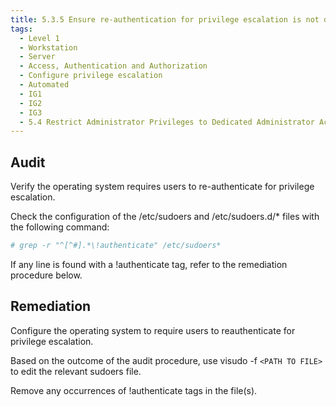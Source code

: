 ```yaml
---
title: 5.3.5 Ensure re-authentication for privilege escalation is not disabled globally
tags:
  - Level 1
  - Workstation
  - Server
  - Access, Authentication and Authorization
  - Configure privilege escalation
  - Automated
  - IG1
  - IG2
  - IG3
  - 5.4 Restrict Administrator Privileges to Dedicated Administrator Accounts
---
```


## Audit
Verify the operating system requires users to re-authenticate for privilege escalation.

Check the configuration of the /etc/sudoers and /etc/sudoers.d/* files with the following command:
```bash
# grep -r "^[^#].*\!authenticate" /etc/sudoers*
```

If any line is found with a !authenticate tag, refer to the remediation procedure below.

## Remediation
Configure the operating system to require users to reauthenticate for privilege escalation.

Based on the outcome of the audit procedure, use visudo -f ``<PATH TO FILE>`` to edit the relevant sudoers file.

Remove any occurrences of !authenticate tags in the file(s).
